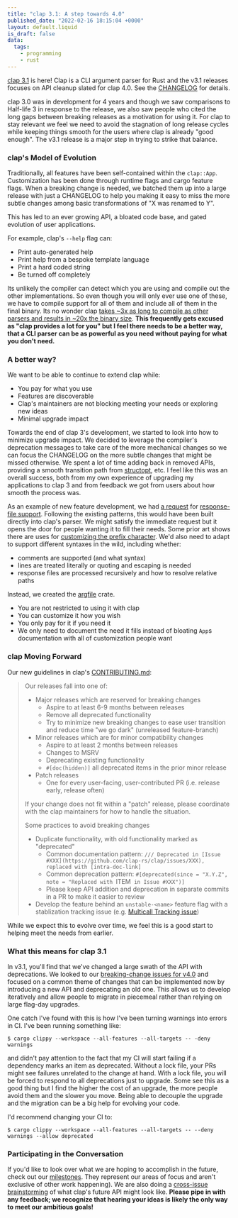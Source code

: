 ```yaml
---
title: "clap 3.1: A step towards 4.0"
published_date: "2022-02-16 18:15:04 +0000"
layout: default.liquid
is_draft: false
data:
  tags:
    - programming
    - rust
---
```

[clap 3.1](https://docs.rs/clap/3.1.0) is here!  Clap is a CLI argument parser
for Rust and the v3.1 releases focuses on API cleanup slated for clap 4.0.  See
the [CHANGELOG](https://github.com/clap-rs/clap/blob/master/CHANGELOG.md) for
details.

clap 3.0 was in development for 4 years and though we saw comparisons to
Half-life 3 in response to the release, we also saw people who cited the long
gaps between breaking releases as a motivation for using it.  For clap to stay
relevant we feel we need to avoid the stagnation of long release cycles while
keeping things smooth for the users where clap is already "good enough".  The
v3.1 release is a major step in trying to strike that balance.

<!-- more -->

### clap's Model of Evolution

Traditionally, all features have been self-contained within the `clap::App`.
Customization has been done through runtime flags and cargo feature flags.
When a breaking change is needed, we batched them up into a large release
with just a CHANGELOG to help you making it easy to miss the more subtle
changes among basic transformations of "X was renamed to Y".

This has led to an ever growing API, a bloated code base, and gated evolution
of user applications.  

For example, clap's `--help` flag can:
- Print auto-generated help
- Print help from a bespoke template language
- Print a hard coded string
- Be turned off completely

Its unlikely the compiler can detect which you are using and compile out the
other implementations.  So even though you will only ever use one of these, we
have to compile support for all of them and include all of them in the final
binary.  Its no wonder clap 
[takes ~3x as long to compile as other parsers and results in ~20x the binary size](https://github.com/rust-cli/argparse-benchmarks-rs).
**This frequently gets excused as "clap provides a lot for you" but I feel there
needs to be a better way, that a CLI parser can be as powerful as you need
without paying for what you don't need.**

### A better way?

We want to be able to continue to extend clap while:
- You pay for what you use
- Features are discoverable
- Clap's maintainers are not blocking meeting your needs or exploring new ideas
- Minimal upgrade impact

Towards the end of clap 3's development, we started to look into how to
minimize upgrade impact.  We decided to leverage the compiler's deprecation
messages to take care of the more mechanical changes so we can focus the
CHANGELOG on the more subtle changes that might be missed otherwise.  We spent
a lot of time adding back in removed APIs, providing a smooth transition path
from [structopt](https://github.com/TeXitoi/structopt), etc.  I feel like this
was an overall success, both from my own experience of upgrading my
applications to clap 3 and from feedback we got from users about how smooth the
process was.

As an example of new feature development, we had
[a request](https://github.com/clap-rs/clap/issues/1693)
for [response-file support](https://docs.microsoft.com/en-us/windows/win32/midl/response-files).
Following the existing patterns, this would have been built directly into
clap's parser.  We might satisfy the immediate request but it opens the door
for people wanting it to fill their needs.  Some prior art shows there are uses
for [customizing the prefix character](https://docs.python.org/3/library/argparse.html#fromfile-prefix-chars).
We'd also need to adapt to support different syntaxes in the wild, including whether:
- comments are supported (and what syntax)
- lines are treated literally or quoting and escaping is needed
- response files are processed recursively and how to resolve relative paths

Instead, we created the [argfile](https://github.com/rust-cli/argfile) crate.
- You are not restricted to using it with clap
- You can customize it how you wish
- You only pay for it if you need it
- We only need to document the need it fills instead of bloating `App`s
  documentation with all of customization people want

### clap Moving Forward

Our new guidelines in clap's [CONTRIBUTING.md](https://github.com/clap-rs/clap/blob/master/CONTRIBUTING.md):

> Our releases fall into one of:
> - Major releases which are reserved for breaking changes
>   - Aspire to at least 6-9 months between releases
>   - Remove all deprecated functionality
>   - Try to minimize new breaking changes to ease user transition and reduce time "we go dark" (unreleased feature-branch)
> - Minor releases which are for minor compatibility changes
>   - Aspire to at least 2 months between releases
>   - Changes to MSRV
>   - Deprecating existing functionality
>   - `#[doc(hidden)]` all deprecated items in the prior minor release
> - Patch releases
>   - One for every user-facing, user-contributed PR (i.e. release early, release often)
> 
> If your change does not fit within a "patch" release, please coordinate with the clap maintainers for how to handle the situation.
> 
> Some practices to avoid breaking changes
> - Duplicate functionality, with old functionality marked as "deprecated"
>   - Common documentation pattern: `/// Deprecated in [Issue #XXX](https://github.com/clap-rs/clap/issues/XXX), replaced with [intra-doc-link]`
>   - Common deprecation pattern: `#[deprecated(since = "X.Y.Z", note = "Replaced with `ITEM` in Issue #XXX")]`
>   - Please keep API addition and deprecation in separate commits in a PR to make it easier to review
> - Develop the feature behind an `unstable-<name>` feature flag with a stablization tracking issue (e.g. [Multicall Tracking issue](https://github.com/clap-rs/clap/issues/2861))

While we expect this to evolve over time, we feel this is a good start to helping meet the needs from earlier.

### What this means for clap 3.1

In v3.1, you'll find that we've changed a large swath of the API with
deprecations.  We looked to our
[breaking-change issues for v4.0](https://github.com/clap-rs/clap/issues?q=is%3Aopen+is%3Aissue+milestone%3A4.0+label%3AM-breaking-change)
and focused on a common theme of changes that can be implemented now by
introducing a new API and deprecating an old one.  This allows us to develop
iteratively and allow people to migrate in piecemeal rather than relying on
large flag-day upgrades.

One catch I've found with this is how I've been turning warnings into errors in CI.  I've been running something like:
```console
$ cargo clippy --workspace --all-features --all-targets -- -deny warnings
```
and didn't pay attention to the fact that my CI will start failing if a dependency marks
an item as deprecated.  Without a lock file, your PRs might see failures
unrelated to the change at hand.  With a lock file, you will be forced to
respond to all deprecations just to upgrade.  Some see this as a good thing but
I find the higher the cost of an upgrade, the more people avoid them and the
slower you move.  Being able to decouple the upgrade and the migration can be a
big help for evolving your code.

I'd recommend changing your CI to:
```console
$ cargo clippy --workspace --all-features --all-targets -- --deny warnings --allow deprecated
```

### Participating in the Conversation

If you'd like to look over what we are hoping to accomplish in the future,
check out our [milestones](https://github.com/clap-rs/clap/milestones).  They
represent our areas of focus and aren't exclusive of other work happening).
We are also doing a [cross-issue brainstorming](https://github.com/clap-rs/clap/discussions/3476)
of what clap's future API might look like.  **Please pipe in with any feedback; we
recognize that hearing your ideas is likely the only way to meet our ambitious
goals!**
